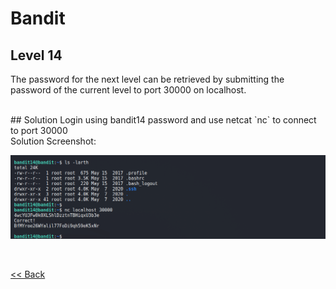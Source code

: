# Bandit

## Level 14
The password for the next level can be retrieved by submitting the password of the current level to port 30000 on localhost.

<br/>
## Solution
Login using bandit14 password and use netcat `nc` to connect to port 30000

<br/>
Solution Screenshot:

![Level 14 Image](./images/Level14.png)


<br/>

[<< Back](https://grey-fish.github.io/Bandit/index.html)
